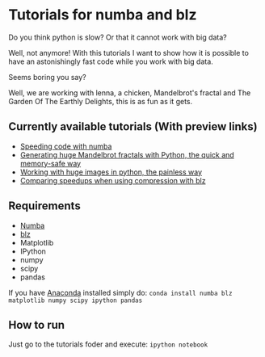 Tutorials for numba and blz
============================

Do you think python is slow? Or that it cannot work with big data? 

Well, not anymore! With this tutorials I want to show how it is possible to have an astonishingly fast code while you work with big data.

Seems boring you say? 

Well, we are working with lenna, a chicken, Mandelbrot's fractal  and The Garden Of The Earthly Delights, this is as fun as it gets.

Currently available tutorials (With preview links)
--------------------------
* [Speeding code with numba](http://nbviewer.ipython.org/github/pjimenezmateo/numba-blz-tutorials/blob/master/Numba.ipynb)
* [Generating huge Mandelbrot fractals with Python, the quick and memory-safe way](http://nbviewer.ipython.org/github/pjimenezmateo/numba-blz-tutorials/blob/master/Generating%20huge%20Mandelbrot's%20fractals.ipynb)
* [Working with huge images in python, the painless way](http://nbviewer.ipython.org/github/pjimenezmateo/numba-blz-tutorials/blob/master/Numba%20and%20blz.ipynb)
* [Comparing speedups when using compression with blz](http://nbviewer.ipython.org/github/pjimenezmateo/numba-blz-tutorials/blob/master/Benchmarks.ipynb)


Requirements
----------
* [Numba](https://github.com/numba/numba)
* [blz](https://github.com/ContinuumIO/blz)
* Matplotlib
* IPython
* numpy
* scipy
* pandas

If you have [Anaconda](https://store.continuum.io/cshop/anaconda/) installed simply do:
```conda install numba blz matplotlib numpy scipy ipython pandas```

How to run
-----------
Just go to the tutorials foder and execute: ```ipython notebook```

